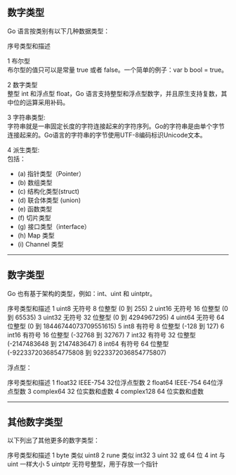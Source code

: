 ## 数字类型


Go 语言按类别有以下几种数据类型：

序号类型和描述 

1 布尔型   
布尔型的值只可以是常量 true 或者 false。一个简单的例子：var b bool = true。 

2 数字类型   
整型 int 和浮点型 float，Go 语言支持整型和浮点型数字，并且原生支持复数，其中位的运算采用补码。 

3 字符串类型:   
字符串就是一串固定长度的字符连接起来的字符序列。Go的字符串是由单个字节连接起来的。Go语言的字符串的字节使用UTF-8编码标识Unicode文本。 

4 派生类型:   
包括：

* (a) 指针类型（Pointer）
* (b) 数组类型
* (c) 结构化类型(struct)
* (d) 联合体类型 (union)
* (e) 函数类型
* (f) 切片类型
* (g) 接口类型（interface）
* (h) Map 类型
* (i) Channel 类型

- - -

## 数字类型

Go 也有基于架构的类型，例如：int、uint 和 uintptr。

序号类型和描述 
1 uint8   无符号 8 位整型 (0 到 255) 
2 uint16    无符号 16 位整型 (0 到 65535) 
3 uint32    无符号 32 位整型 (0 到 4294967295) 
4 uint64    无符号 64 位整型 (0 到 18446744073709551615) 
5 int8    有符号 8 位整型 (-128 到 127) 
6 int16    有符号 16 位整型 (-32768 到 32767) 
7 int32    有符号 32 位整型 (-2147483648 到 2147483647) 
8 int64    有符号 64 位整型 (-9223372036854775808 到 9223372036854775807) 

浮点型：

序号类型和描述 
1 float32    IEEE-754 32位浮点型数 
2 float64    IEEE-754 64位浮点型数 
3 complex64    32 位实数和虚数 
4 complex128    64 位实数和虚数 

- - -

## 其他数字类型

以下列出了其他更多的数字类型：

序号类型和描述 
1 byte    类似 uint8 
2 rune    类似 int32 
3 uint    32 或 64 位 
4 int    与 uint 一样大小 
5 uintptr    无符号整型，用于存放一个指针

